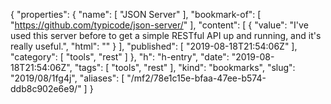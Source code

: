 {
  "properties": {
    "name": [
      "JSON Server"
    ],
    "bookmark-of": [
      "https://github.com/typicode/json-server/"
    ],
    "content": [
      {
        "value": "I've used this server before to get a simple RESTful API up and running, and it's really useful.",
        "html": ""
      }
    ],
    "published": [
      "2019-08-18T21:54:06Z"
    ],
    "category": [
      "tools",
      "rest"
    ]
  },
  "h": "h-entry",
  "date": "2019-08-18T21:54:06Z",
  "tags": [
    "tools",
    "rest"
  ],
  "kind": "bookmarks",
  "slug": "2019/08/1fg4j",
  "aliases": [
    "/mf2/78e1c15e-bfaa-47ee-b574-ddb8c902e6e9/"
  ]
}
